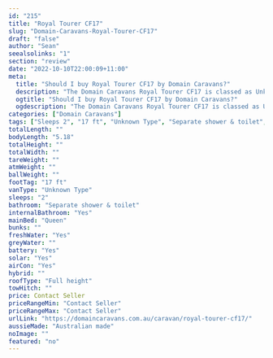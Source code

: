 ```yaml
---
id: "215"
title: "Royal Tourer CF17"
slug: "Domain-Caravans-Royal-Tourer-CF17"
draft: "false"
author: "Sean"
seealsolinks: "1"
section: "review"
date: "2022-10-10T22:00:09+11:00"
meta:
  title: "Should I buy Royal Tourer CF17 by Domain Caravans?"
  description: "The Domain Caravans Royal Tourer CF17 is classed as Unknown Type, and sleeps 2 people. It is Australian made and comes in at 17 ft. It generally has Separate shower & toilet."
  ogtitle: "Should I buy Royal Tourer CF17 by Domain Caravans?"
  ogdescription: "The Domain Caravans Royal Tourer CF17 is classed as Unknown Type, and sleeps 2 people. It is Australian made and comes in at 17 ft. It generally has Separate shower & toilet."
categories: ["Domain Caravans"]
tags: ["Sleeps 2", "17 ft", "Unknown Type", "Separate shower & toilet", "Full height", "Price Unknown", "Australian made"]
totalLength: ""
bodyLength: "5.18"
totalHeight: ""
totalWidth: ""
tareWeight: ""
atmWeight: ""
ballWeight: ""
footTag: "17 ft"
vanType: "Unknown Type"
sleeps: "2"
bathroom: "Separate shower & toilet"
internalBathroom: "Yes"
mainBed: "Queen"
bunks: ""
freshWater: "Yes"
greyWater: ""
battery: "Yes"
solar: "Yes"
airCon: "Yes"
hybrid: ""
roofType: "Full height"
towHitch: ""
price: Contact Seller
priceRangeMin: "Contact Seller"
priceRangeMax: "Contact Seller"
urlLink: "https://domaincaravans.com.au/caravan/royal-tourer-cf17/"
aussieMade: "Australian made"
noImage: ""
featured: "no"
---
```

